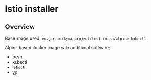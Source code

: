 # Istio installer

## Overview
Base image used: `eu.gcr.io/kyma-project/test-infra/alpine-kubectl`

Alpine based docker image with additional software:
- bash
- kubectl
- istioctl
- [yq](https://github.com/mikefarah/yq)
